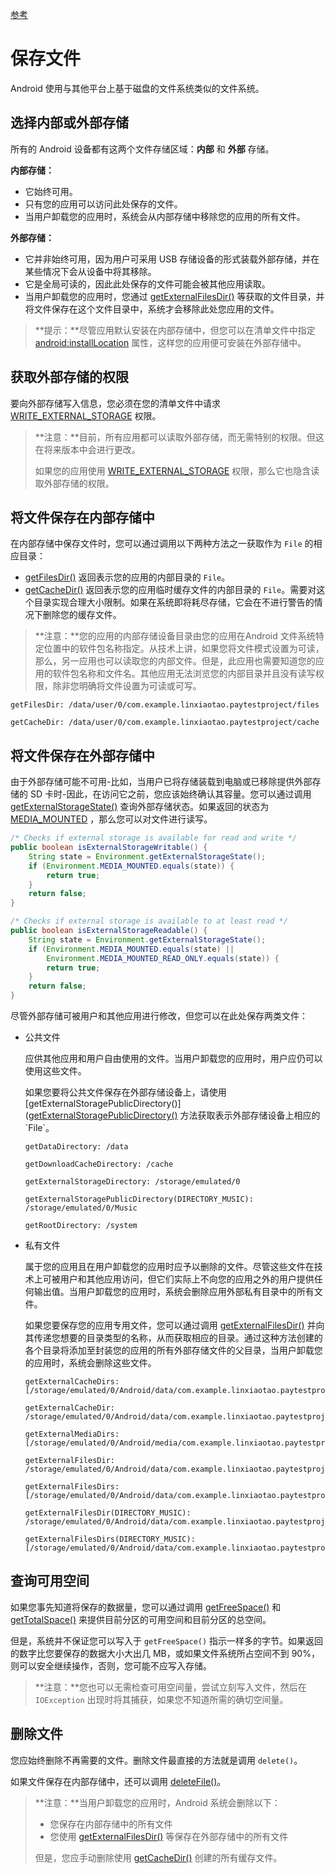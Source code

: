 [参考](https://developer.android.com/training/basics/data-storage/files.html#GetWritePermission)

# 保存文件

Android 使用与其他平台上基于磁盘的文件系统类似的文件系统。



## 选择内部或外部存储

所有的 Android 设备都有这两个文件存储区域：**内部** 和 **外部** 存储。

**内部存储：**

* 它始终可用。
* 只有您的应用可以访问此处保存的文件。
* 当用户卸载您的应用时，系统会从内部存储中移除您的应用的所有文件。

**外部存储：**

* 它并非始终可用，因为用户可采用 USB 存储设备的形式装载外部存储，并在某些情况下会从设备中将其移除。
* 它是全局可读的，因此此处保存的文件可能会被其他应用读取。
* 当用户卸载您的应用时，您通过 [getExternalFilesDir()](https://developer.android.com/reference/android/content/Context.html#getExternalFilesDir(java.lang.String)) 等获取的文件目录，并将文件保存在这个文件目录中，系统才会移除此处您应用的文件。

> **提示：**尽管应用默认安装在内部存储中，但您可以在清单文件中指定 [android:installLocation](https://developer.android.com/guide/topics/manifest/manifest-element.html#install) 属性，这样您的应用便可安装在外部存储中。



## 获取外部存储的权限

要向外部存储写入信息，您必须在您的清单文件中请求 [WRITE_EXTERNAL_STORAGE](https://developer.android.com/reference/android/Manifest.permission.html#WRITE_EXTERNAL_STORAGE) 权限。

> **注意：**目前，所有应用都可以读取外部存储，而无需特别的权限。但这在将来版本中会进行更改。
>
> 如果您的应用使用 [WRITE_EXTERNAL_STORAGE](https://developer.android.com/reference/android/Manifest.permission.html#WRITE_EXTERNAL_STORAGE) 权限，那么它也隐含读取外部存储的权限。



## 将文件保存在内部存储中

在内部存储中保存文件时，您可以通过调用以下两种方法之一获取作为 `File` 的相应目录：

* [getFilesDir()](https://developer.android.com/reference/android/content/Context.html#getFilesDir()) 返回表示您的应用的内部目录的 `File`。
* [getCacheDir()](https://developer.android.com/reference/android/content/Context.html#getCacheDir()) 返回表示您的应用临时缓存文件的内部目录的 `File`。需要对这个目录实现合理大小限制。如果在系统即将耗尽存储，它会在不进行警告的情况下删除您的缓存文件。

> **注意：**您的应用的内部存储设备目录由您的应用在Android 文件系统特定位置中的软件包名称指定。从技术上讲，如果您将文件模式设置为可读，那么，另一应用也可以读取您的内部文件。但是，此应用也需要知道您的应用的软件包名称和文件名。其他应用无法浏览您的内部目录并且没有读写权限，除非您明确将文件设置为可读或可写。

```
getFilesDir: /data/user/0/com.example.linxiaotao.paytestproject/files

getCacheDir: /data/user/0/com.example.linxiaotao.paytestproject/cache
```



## 将文件保存在外部存储中

由于外部存储可能不可用-比如，当用户已将存储装载到电脑或已移除提供外部存储的 SD 卡时-因此，在访问它之前，您应该始终确认其容量。您可以通过调用 [getExternalStorageState()](https://developer.android.com/reference/android/os/Environment.html#getExternalStorageState()) 查询外部存储状态。如果返回的状态为 [MEDIA_MOUNTED](https://developer.android.com/reference/android/os/Environment.html#MEDIA_MOUNTED) ，那么您可以对文件进行读写。

``` java
/* Checks if external storage is available for read and write */
public boolean isExternalStorageWritable() {
    String state = Environment.getExternalStorageState();
    if (Environment.MEDIA_MOUNTED.equals(state)) {
        return true;
    }
    return false;
}

/* Checks if external storage is available to at least read */
public boolean isExternalStorageReadable() {
    String state = Environment.getExternalStorageState();
    if (Environment.MEDIA_MOUNTED.equals(state) ||
        Environment.MEDIA_MOUNTED_READ_ONLY.equals(state)) {
        return true;
    }
    return false;
}
```

尽管外部存储可被用户和其他应用进行修改，但您可以在此处保存两类文件：

* 公共文件

  应供其他应用和用户自由使用的文件。当用户卸载您的应用时，用户应仍可以使用这些文件。

  如果您要将公共文件保存在外部存储设备上，请使用 [getExternalStoragePublicDirectory()]([getExternalStoragePublicDirectory()](https://developer.android.com/reference/android/os/Environment.html#getExternalStoragePublicDirectory(java.lang.String)) 方法获取表示外部存储设备上相应的 `File`。

  ```
  getDataDirectory: /data

  getDownloadCacheDirectory: /cache

  getExternalStorageDirectory: /storage/emulated/0

  getExternalStoragePublicDirectory(DIRECTORY_MUSIC): /storage/emulated/0/Music

  getRootDirectory: /system
  ```

* 私有文件

  属于您的应用且在用户卸载您的应用时应予以删除的文件。尽管这些文件在技术上可被用户和其他应用访问，但它们实际上不向您的应用之外的用户提供任何输出值。当用户卸载您的应用时，系统会删除应用外部私有目录中的所有文件。

  如果您要保存您的应用专用文件，您可以通过调用 [getExternalFilesDir()](https://developer.android.com/reference/android/content/Context.html#getExternalFilesDir(java.lang.String)) 并向其传递您想要的目录类型的名称，从而获取相应的目录。通过这种方法创建的各个目录将添加至封装您的应用的所有外部存储文件的父目录，当用户卸载您的应用时，系统会删除这些文件。

  ```
  getExternalCacheDirs:[/storage/emulated/0/Android/data/com.example.linxiaotao.paytestproject/cache]

  getExternalCacheDir:
  /storage/emulated/0/Android/data/com.example.linxiaotao.paytestproject/cache

  getExternalMediaDirs:[/storage/emulated/0/Android/media/com.example.linxiaotao.paytestproject]

  getExternalFilesDir: /storage/emulated/0/Android/data/com.example.linxiaotao.paytestproject/files

  getExternalFilesDirs:[/storage/emulated/0/Android/data/com.example.linxiaotao.paytestproject/files]

  getExternalFilesDir(DIRECTORY_MUSIC): /storage/emulated/0/Android/data/com.example.linxiaotao.paytestproject/files/Music

  getExternalFilesDirs(DIRECTORY_MUSIC):[/storage/emulated/0/Android/data/com.example.linxiaotao.paytestproject/files/Music]
  ```




## 查询可用空间

如果您事先知道将保存的数据量，您可以通过调用 [getFreeSpace()](https://developer.android.com/reference/java/io/File.html#getFreeSpace()) 和 [getTotalSpace()](https://developer.android.com/reference/java/io/File.html#getTotalSpace()) 来提供目前分区的可用空间和目前分区的总空间。

但是，系统并不保证您可以写入于 `getFreeSpace()` 指示一样多的字节。如果返回的数字比您要保存的数据大小大出几 MB，或如果文件系统所占空间不到 90%，则可以安全继续操作，否则，您可能不应写入存储。

> **注意：**您也可以无需检查可用空间量，尝试立刻写入文件，然后在 `IOException` 出现时将其捕获，如果您不知道所需的确切空间量。



## 删除文件

您应始终删除不再需要的文件。删除文件最直接的方法就是调用 `delete()`。

如果文件保存在内部存储中，还可以调用 [deleteFile()](https://developer.android.com/reference/android/content/Context.html#deleteFile(java.lang.String))。

> **注意：**当用户卸载您的应用时，Android 系统会删除以下：
>
> * 您保存在内部存储中的所有文件
> * 您使用 [getExternalFilesDir()](https://developer.android.com/reference/android/content/Context.html#getExternalFilesDir(java.lang.String)) 等保存在外部存储中的所有文件
>
> 但是，您应手动删除使用 [getCacheDir()](https://developer.android.com/reference/android/content/Context.html#getCacheDir()) 创建的所有缓存文件。